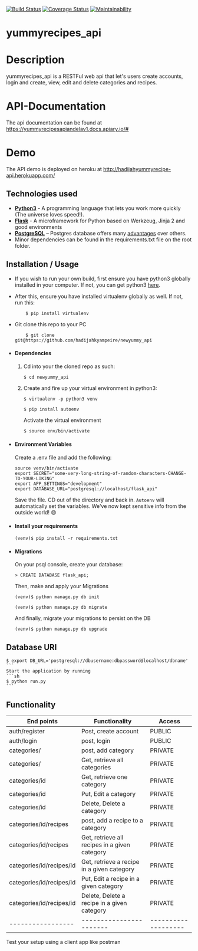 
[![Build Status](https://travis-ci.org/hadijahkyampeire/newyummy_api.svg?branch=api)](https://travis-ci.org/hadijahkyampeire/newyummy_api)
[![Coverage Status](https://coveralls.io/repos/github/hadijahkyampeire/newyummy_api/badge.svg?branch=master)](https://coveralls.io/github/hadijahkyampeire/newyummy_api?branch=master)
[![Maintainability](https://api.codeclimate.com/v1/badges/930b41f7e96ab8f63f98/maintainability)](https://codeclimate.com/github/hadijahkyampeire/newyummy_api/maintainability)
# yummyrecipes_api
# Description
yummyrecipes_api is a RESTFul web api that let's users create accounts, login and create, view, edit and delete categories and recipes.

# API-Documentation
The api documentation can be found at https://yummyrecipesapiandelav1.docs.apiary.io/#
# Demo
The API demo is deployed on heroku at http://hadijahyummyrecipe-api.herokuapp.com/
## Technologies used
* **[Python3](https://www.python.org/downloads/)** - A programming language that lets you work more quickly (The universe loves speed!).
* **[Flask](flask.pocoo.org/)** - A microframework for Python based on Werkzeug, Jinja 2 and good  environments
* **[PostgreSQL](https://www.postgresql.org/download/)** – Postgres database offers many [advantages](https://www.postgresql.org/about/advantages/) over others.
* Minor dependencies can be found in the requirements.txt file on the root folder.


## Installation / Usage
* If you wish to run your own build, first ensure you have python3 globally installed in your computer. If not, you can get python3 [here](https://www.python.org).
* After this, ensure you have installed virtualenv globally as well. If not, run this:
    ```
        $ pip install virtualenv
    ```
* Git clone this repo to your PC
    ```
        $ git clone git@https://github.com/hadijahkyampeire/newyummy_api
    ```


* #### Dependencies
    1. Cd into your the cloned repo as such:
        ```
        $ cd newyummy_api
        ```

    2. Create and fire up your virtual environment in python3:
        ```
        $ virtualenv -p python3 venv

        $ pip install autoenv
        ```
        Activate the virtual environment
        ```sh
        $ source env/bin/activate
        ```

* #### Environment Variables
    Create a .env file and add the following:
    ```
    source venv/bin/activate
    export SECRET="some-very-long-string-of-random-characters-CHANGE-TO-YOUR-LIKING"
    export APP_SETTINGS="development"
    export DATABASE_URL="postgresql://localhost/flask_api"
    ```

    Save the file. CD out of the directory and back in. `Autoenv` will automatically set the variables.
    We've now kept sensitive info from the outside world! 😄

* #### Install your requirements
    ```
    (venv)$ pip install -r requirements.txt
    ```

* #### Migrations
    On your psql console, create your database:
    ```
    > CREATE DATABASE flask_api;
    ```
    Then, make and apply your Migrations
    ```
    (venv)$ python manage.py db init

    (venv)$ python manage.py db migrate
    ```

    And finally, migrate your migrations to persist on the DB
    ```
    (venv)$ python manage.py db upgrade
    ```
## Database URI
    $ export DB_URL='postgresql://dbusername:dbpassword@localhost/dbname'
    ```
    Start the application by running
    ```sh
    $ python run.py 
    ```
## Functionality
  End points | Functionality | Access
  ------------------|------------------|--------------------
  auth/register|Post, create account|PUBLIC
  auth/login|post, login|PUBLIC 
  categories/|post, add category|PRIVATE
  categories/|Get, retrieve all categories| PRIVATE
  categories/id|Get, retrieve one category|PRIVATE
  categories/id|Put, Edit a category| PRIVATE
  categories/id|Delete, Delete a category| PRIVATE
  categories/id/recipes|post, add a recipe to a category|PRIVATE
  categories/id/recipes|Get, retrieve all recipes in a given category| PRIVATE
  categories/id/recipes/id|Get, retrieve a recipe in a given category|PRIVATE
  categories/id/recipes/id|Put, Edit a recipe in a given category| PRIVATE
  categories/id/recipes/id|Delete, Delete a recipe in a given category| PRIVATE
  -----------------|-----------------------|-------------------



   Test your setup using a client app like postman
